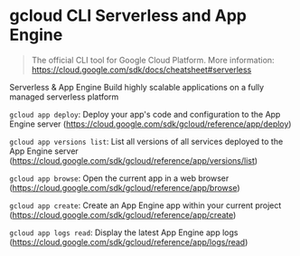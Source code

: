 # gcloud CLI Serverless and App Engine

> The official CLI tool for Google Cloud Platform.
> More information: <https://cloud.google.com/sdk/docs/cheatsheet#serverless>

Serverless & App Engine
Build highly scalable applications on a fully managed serverless platform

`gcloud app deploy`: Deploy your app's code and configuration to the App Engine server (https://cloud.google.com/sdk/gcloud/reference/app/deploy)

`gcloud app versions list`: List all versions of all services deployed to the App Engine server (https://cloud.google.com/sdk/gcloud/reference/app/versions/list)

`gcloud app browse`: Open the current app in a web browser (https://cloud.google.com/sdk/gcloud/reference/app/browse)

`gcloud app create`: Create an App Engine app within your current project (https://cloud.google.com/sdk/gcloud/reference/app/create)

`gcloud app logs read`: Display the latest App Engine app logs (https://cloud.google.com/sdk/gcloud/reference/app/logs/read)

